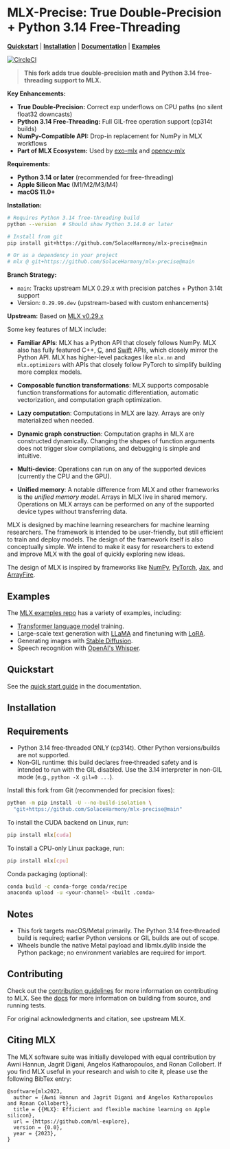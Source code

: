# MLX-Precise: True Double-Precision + Python 3.14 Free-Threading

[**Quickstart**](#quickstart) | [**Installation**](#installation) |
[**Documentation**](https://ml-explore.github.io/mlx/build/html/index.html) |
[**Examples**](#examples)

[![CircleCI](https://circleci.com/gh/ml-explore/mlx.svg?style=svg)](https://circleci.com/gh/ml-explore/mlx)

> **This fork adds true double-precision math and Python 3.14 free-threading support to MLX.**

**Key Enhancements:**
- **True Double-Precision:** Correct exp underflows on CPU paths (no silent float32 downcasts)
- **Python 3.14 Free-Threading:** Full GIL-free operation support (cp314t builds)
- **NumPy-Compatible API:** Drop-in replacement for NumPy in MLX workflows
- **Part of MLX Ecosystem:** Used by [exo-mlx](https://github.com/SolaceHarmony/exo-mlx) and [opencv-mlx](https://github.com/SolaceHarmony/opencv-mlx)

**Requirements:**
- **Python 3.14 or later** (recommended for free-threading)
- **Apple Silicon Mac** (M1/M2/M3/M4)
- **macOS 11.0+**

**Installation:**
```bash
# Requires Python 3.14 free-threading build
python --version  # Should show Python 3.14.0 or later

# Install from git
pip install git+https://github.com/SolaceHarmony/mlx-precise@main

# Or as a dependency in your project
# mlx @ git+https://github.com/SolaceHarmony/mlx-precise@main
```

**Branch Strategy:**
- `main`: Tracks upstream MLX 0.29.x with precision patches + Python 3.14t support
- Version: `0.29.99.dev` (upstream-based with custom enhancements)

**Upstream:** Based on [MLX v0.29.x](https://github.com/ml-explore/mlx/tree/v0.29.0)

Some key features of MLX include:

- **Familiar APIs**: MLX has a Python API that closely follows NumPy. MLX
   also has fully featured C++, [C](https://github.com/ml-explore/mlx-c), and
   [Swift](https://github.com/ml-explore/mlx-swift/) APIs, which closely mirror
   the Python API. MLX has higher-level packages like `mlx.nn` and
   `mlx.optimizers` with APIs that closely follow PyTorch to simplify building
   more complex models.

- **Composable function transformations**: MLX supports composable function
  transformations for automatic differentiation, automatic vectorization,
  and computation graph optimization.

- **Lazy computation**: Computations in MLX are lazy. Arrays are only
  materialized when needed.

- **Dynamic graph construction**: Computation graphs in MLX are constructed
  dynamically. Changing the shapes of function arguments does not trigger
  slow compilations, and debugging is simple and intuitive.

- **Multi-device**: Operations can run on any of the supported devices
  (currently the CPU and the GPU).

- **Unified memory**: A notable difference from MLX and other frameworks
  is the *unified memory model*. Arrays in MLX live in shared memory.
  Operations on MLX arrays can be performed on any of the supported
  device types without transferring data.

MLX is designed by machine learning researchers for machine learning
researchers. The framework is intended to be user-friendly, but still efficient
to train and deploy models. The design of the framework itself is also
conceptually simple. We intend to make it easy for researchers to extend and
improve MLX with the goal of quickly exploring new ideas.

The design of MLX is inspired by frameworks like
[NumPy](https://numpy.org/doc/stable/index.html),
[PyTorch](https://pytorch.org/), [Jax](https://github.com/google/jax), and
[ArrayFire](https://arrayfire.org/).

## Examples

The [MLX examples repo](https://github.com/ml-explore/mlx-examples) has a
variety of examples, including:

- [Transformer language model](https://github.com/ml-explore/mlx-examples/tree/main/transformer_lm) training.
- Large-scale text generation with
  [LLaMA](https://github.com/ml-explore/mlx-examples/tree/main/llms/llama) and
  finetuning with [LoRA](https://github.com/ml-explore/mlx-examples/tree/main/lora).
- Generating images with [Stable Diffusion](https://github.com/ml-explore/mlx-examples/tree/main/stable_diffusion).
- Speech recognition with [OpenAI's Whisper](https://github.com/ml-explore/mlx-examples/tree/main/whisper).

## Quickstart

See the [quick start
guide](https://ml-explore.github.io/mlx/build/html/usage/quick_start.html)
in the documentation.

## Installation

Requirements
------------
- Python 3.14 free‑threaded ONLY (cp314t). Other Python versions/builds are not supported.
- Non‑GIL runtime: this build declares free‑threaded safety and is intended to run with the GIL disabled.
  Use the 3.14 interpreter in non‑GIL mode (e.g., `python -X gil=0 ...`).

Install this fork from Git (recommended for precision fixes):

```bash
python -m pip install -U --no-build-isolation \
  "git+https://github.com/SolaceHarmony/mlx-precise@main"
```

To install the CUDA backend on Linux, run:

```bash
pip install mlx[cuda]
```

To install a CPU-only Linux package, run:

```bash
pip install mlx[cpu]
```

Conda packaging (optional):

```bash
conda build -c conda-forge conda/recipe
anaconda upload -u <your-channel> <built .conda>
```

Notes
-----
- This fork targets macOS/Metal primarily. The Python 3.14 free‑threaded build is required; earlier Python versions or GIL builds are out of scope.
- Wheels bundle the native Metal payload and libmlx.dylib inside the Python package; no environment variables are required for import.

## Contributing

Check out the [contribution guidelines](https://github.com/ml-explore/mlx/tree/main/CONTRIBUTING.md) for more information
on contributing to MLX. See the
[docs](https://ml-explore.github.io/mlx/build/html/install.html) for more
information on building from source, and running tests.

For original acknowledgments and citation, see upstream MLX.

## Citing MLX

The MLX software suite was initially developed with equal contribution by Awni
Hannun, Jagrit Digani, Angelos Katharopoulos, and Ronan Collobert. If you find
MLX useful in your research and wish to cite it, please use the following
BibTex entry:

```text
@software{mlx2023,
  author = {Awni Hannun and Jagrit Digani and Angelos Katharopoulos and Ronan Collobert},
  title = {{MLX}: Efficient and flexible machine learning on Apple silicon},
  url = {https://github.com/ml-explore},
  version = {0.0},
  year = {2023},
}
```
